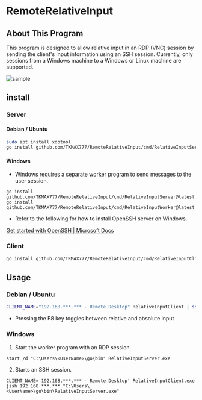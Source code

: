 # RemoteRelativeInput
## About This Program
This program is designed to allow relative input in an RDP (VNC) session by sending the client's input information using an SSH session. Currently, only sessions from a Windows machine to a Windows or Linux machine are supported.

![sample](https://gyazo.com/5b6e57408136ba4fcebfd2525b7dc232.gif)

## install

### Server

#### Debian / Ubuntu

```sh
sudo apt install xdotool 
go install github.com/TKMAX777/RemoteRelativeInput/cmd/RelativeInputServer@latest
```

#### Windows

- Windows requires a separate worker program to send messages to the user session.

```
go install github.com/TKMAX777/RemoteRelativeInput/cmd/RelativeInputServer@latest
go install github.com/TKMAX777/RemoteRelativeInput/cmd/RelativeInputWorker@latest
```

- Refer to the following for how to install OpenSSH server on Windows.

[Get started with OpenSSH | Microsoft Docs](https://docs.microsoft.com/ja-jp/windows-server/administration/openssh/openssh_install_firstuse)

### Client

```sh
go install github.com/TKMAX777/RemoteRelativeInput/cmd/RelativeInputClient@latest
```

## Usage

### Debian / Ubuntu

```sh
CLIENT_NAME="192.168.***.*** - Remote Desktop" RelativeInputClient | ssh 192.168.***.*** /home/<UserName>/go/bin/RelativeInputServer
```

- Pressing the F8 key toggles between relative and absolute input

### Windows

1. Start the worker program with an RDP session.

```
start /d "C:\Users\<UserName>\go\bin" RelativeInputServer.exe
```

2. Starts an SSH session.

```
CLIENT_NAME='192.168.***.*** - Remote Desktop' RelativeInputClient.exe |ssh 192.168.***.*** "C:\Users\<UserName>\go\bin\RelativeInputServer.exe"
```
